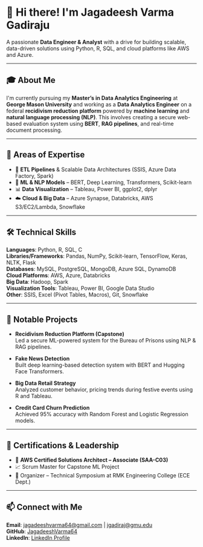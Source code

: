 
# 👋 Hi there! I'm Jagadeesh Varma Gadiraju

A passionate **Data Engineer & Analyst** with a drive for building scalable, data-driven solutions using Python, R, SQL, and cloud platforms like AWS and Azure.

---

## 🎓 About Me

I'm currently pursuing my **Master’s in Data Analytics Engineering** at **George Mason University** and working as a **Data Analytics Engineer** on a federal **recidivism reduction platform** powered by **machine learning** and **natural language processing (NLP)**. This involves creating a secure web-based evaluation system using **BERT**, **RAG pipelines**, and real-time document processing.

---

## 🚀 Areas of Expertise

- 🔄 **ETL Pipelines** & Scalable Data Architectures (SSIS, Azure Data Factory, Spark)
- 🤖 **ML & NLP Models** – BERT, Deep Learning, Transformers, Scikit-learn
- 📊 **Data Visualization** – Tableau, Power BI, ggplot2, dplyr
- ☁️ **Cloud & Big Data** – Azure Synapse, Databricks, AWS S3/EC2/Lambda, Snowflake

---

## 🛠️ Technical Skills

**Languages**: Python, R, SQL, C  
**Libraries/Frameworks**: Pandas, NumPy, Scikit-learn, TensorFlow, Keras, NLTK, Flask  
**Databases**: MySQL, PostgreSQL, MongoDB, Azure SQL, DynamoDB  
**Cloud Platforms**: AWS, Azure, Databricks  
**Big Data**: Hadoop, Spark  
**Visualization Tools**: Tableau, Power BI, Google Data Studio  
**Other**: SSIS, Excel (Pivot Tables, Macros), Git, Snowflake

---

## 💼 Notable Projects

- **Recidivism Reduction Platform (Capstone)**  
  Led a secure ML-powered system for the Bureau of Prisons using NLP & RAG pipelines.

- **Fake News Detection**  
  Built deep learning-based detection system with BERT and Hugging Face Transformers.

- **Big Data Retail Strategy**  
  Analyzed customer behavior, pricing trends during festive events using R and Tableau.

- **Credit Card Churn Prediction**  
  Achieved 95% accuracy with Random Forest and Logistic Regression models.

---

## 📜 Certifications & Leadership

- 🏅 **AWS Certified Solutions Architect – Associate (SAA-C03)**
- 📈 Scrum Master for Capstone ML Project
- 🎤 Organizer – Technical Symposium at RMK Engineering College (ECE Dept.)

---

## 📫 Connect with Me

**Email**: jagadeeshvarma64@gmail.com | jgadiraj@gmu.edu  
**GitHub**: [JagadeeshVarma64](https://github.com/JagadeeshVarma64)  
**LinkedIn**: [LinkedIn Profile](https://www.linkedin.com/in/gadiraju-jagadeesh-varma-472a34237)
